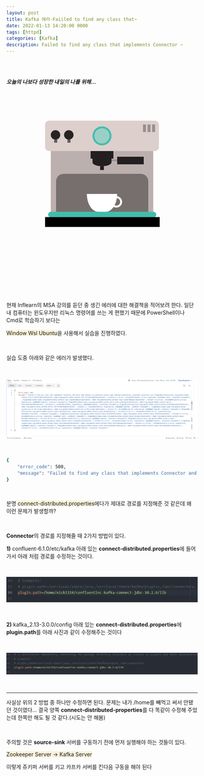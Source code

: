 ```yaml
---
layout: post
title: Kafka 에러-Faiiled to find any class that~
date: 2022-01-13 14:20:00 0000
tags: [httpd]
categories: [Kafka]
description: Failed to find any class that implements Connector ~
---
```


<br><br>

_**오늘의 나보다 성장한 내일의 나를 위해...**_

<br>

<br><br>

<style>
.containercoffee {
  width: 300px;
  height: 280px;
  position: relative;
  top: calc(50% - 140px);
  left: calc(50% - 150px);
}
.coffee-header {
  width: 100%;
  height: 80px;
  position: absolute;
  top: 0;
  left: 0;
  background-color: #ddcfcc;
  border-radius: 10px;
}
.coffee-header__buttons {
  width: 25px;
  height: 25px;
  position: absolute;
  top: 25px;
  background-color: #282323;
  border-radius: 50%;
}
.coffee-header__buttons::after {
  content: "";
  width: 8px;
  height: 8px;
  position: absolute;
  bottom: -8px;
  left: calc(50% - 4px);
  background-color: #615e5e;
}
.coffee-header__button-one {
  left: 15px;
}
.coffee-header__button-two {
  left: 50px;
}
.coffee-header__display {
  width: 50px;
  height: 50px;
  position: absolute;
  top: calc(50% - 25px);
  left: calc(50% - 25px);
  border-radius: 50%;
  background-color: #9acfc5;
  border: 5px solid #43beae;
  box-sizing: border-box;
}
.coffee-header__details {
  width: 8px;
  height: 20px;
  position: absolute;
  top: 10px;
  right: 10px;
  background-color: #9b9091;
  box-shadow: -12px 0 0 #9b9091, -24px 0 0 #9b9091;
}
.coffee-medium {
  width: 90%;
  height: 160px;
  position: absolute;
  top: 80px;
  left: calc(50% - 45%);
  background-color: #bcb0af;
}
.coffee-medium:before {
  content: "";
  width: 90%;
  height: 100px;
  background-color: #776f6e;
  position: absolute;
  bottom: 0;
  left: calc(50% - 45%);
  border-radius: 20px 20px 0 0;
}
.coffe-medium__exit {
  width: 60px;
  height: 20px;
  position: absolute;
  top: 0;
  left: calc(50% - 30px);
  background-color: #231f20;
}
.coffe-medium__exit::before {
  content: "";
  width: 50px;
  height: 20px;
  border-radius: 0 0 50% 50%;
  position: absolute;
  bottom: -20px;
  left: calc(50% - 25px);
  background-color: #231f20;
}
.coffe-medium__exit::after {
  content: "";
  width: 10px;
  height: 10px;
  position: absolute;
  bottom: -30px;
  left: calc(50% - 5px);
  background-color: #231f20;
}
.coffee-medium__arm {
  width: 70px;
  height: 20px;
  position: absolute;
  top: 15px;
  right: 25px;
  background-color: #231f20;
}
.coffee-medium__arm::before {
  content: "";
  width: 15px;
  height: 5px;
  position: absolute;
  top: 7px;
  left: -15px;
  background-color: #9e9495;
}
.coffee-medium__cup {
  width: 80px;
  height: 47px;
  position: absolute;
  bottom: 0;
  left: calc(50% - 40px);
  background-color: #FFF;
  border-radius: 0 0 70px 70px / 0 0 110px 110px;
}
.coffee-medium__cup::after {
  content: "";
  width: 20px;
  height: 20px;
  position: absolute;
  top: 6px;
  right: -13px;
  border: 5px solid #FFF;
  border-radius: 50%;
}
@keyframes liquid {
  0% {
    height: 0px;  
    opacity: 1;
  }
  5% {
    height: 0px;  
    opacity: 1;
  }
  20% {
    height: 62px;  
    opacity: 1;
  }
  95% {
    height: 62px;
    opacity: 1;
  }
  100% {
    height: 62px;
    opacity: 0;
  }
}
.coffee-medium__liquid {
  width: 6px;
  height: 63px;
  opacity: 0;
  position: absolute;
  top: 50px;
  left: calc(50% - 3px);
  background-color: #74372b;
  animation: liquid 4s 4s linear infinite;
}
.coffee-medium__smoke {
  width: 8px;
  height: 20px;
  position: absolute;  
  border-radius: 5px;
  background-color: #b3aeae;
}
@keyframes smokeOne {
  0% {
    bottom: 20px;
    opacity: 0;
  }
  40% {
    bottom: 50px;
    opacity: .5;
  }
  80% {
    bottom: 80px;
    opacity: .3;
  }
  100% {
    bottom: 80px;
    opacity: 0;
  }
}
@keyframes smokeTwo {
  0% {
    bottom: 40px;
    opacity: 0;
  }
  40% {
    bottom: 70px;
    opacity: .5;
  }
  80% {
    bottom: 80px;
    opacity: .3;
  }
  100% {
    bottom: 80px;
    opacity: 0;
  }
}
.coffee-medium__smoke-one {
  opacity: 0;
  bottom: 50px;
  left: 102px;
  animation: smokeOne 3s 4s linear infinite;
}
.coffee-medium__smoke-two {
  opacity: 0;
  bottom: 70px;
  left: 118px;
  animation: smokeTwo 3s 5s linear infinite;
}
.coffee-medium__smoke-three {
  opacity: 0;
  bottom: 65px;
  right: 118px;
  animation: smokeTwo 3s 6s linear infinite;
}
.coffee-medium__smoke-for {
  opacity: 0;
  bottom: 50px;
  right: 102px;
  animation: smokeOne 3s 5s linear infinite;
}
.coffee-footer {
  width: 95%;
  height: 15px;
  position: absolute;
  bottom: 25px;
  left: calc(50% - 47.5%);
  background-color: #41bdad;
  border-radius: 10px;
}
.coffee-footer::after {
  content: "";
  width: 106%;
  height: 26px;
  position: absolute;
  bottom: -25px;
  left: -8px;
  background-color: #000;
}
</style>

<div class="containercoffee">
    <div class="coffee-header">
      <div class="coffee-header__buttons coffee-header__button-one"></div>
      <div class="coffee-header__buttons coffee-header__button-two"></div>
      <div class="coffee-header__display"></div>
      <div class="coffee-header__details"></div>
    </div>
    <div class="coffee-medium">
      <div class="coffe-medium__exit"></div>
      <div class="coffee-medium__arm"></div>
      <div class="coffee-medium__liquid"></div>
      <div class="coffee-medium__smoke coffee-medium__smoke-one"></div>
      <div class="coffee-medium__smoke coffee-medium__smoke-two"></div>
      <div class="coffee-medium__smoke coffee-medium__smoke-three"></div>
      <div class="coffee-medium__smoke coffee-medium__smoke-for"></div>
      <div class="coffee-medium__cup"></div>
    </div>
    <div class="coffee-footer"></div>
</div>

<br><br><br><br><br><br><br><br>

<br>

현재 Inflearn의 MSA 강의를 듣던 중 생긴 에러에 대한 해결책을 적어보려 한다.
일단 내 컴퓨터는 윈도우지만 리눅스 명령어를 쓰는 게 편했기 때문에 PowerShell이나 Cmd로 학습하기 보다는

<span style="background: rgb(251,243,219)">Window Wsl Ubuntu</span>을 사용해서 실습을 진행하였다.

<br>

실습 도중 아래와 같은 에러가 발생했다.

<br>

![](/images/Interview/post16/2022-01-13-20-34-29.png?style=centerme)

<br>

```bash
{
    "error_code": 500,
    "message": "Failed to find any class that implements Connector and which name matches io.confluent.connect.jdbc.JdbcSourceConnector, available connectors are: PluginDesc{klass=class org.apache.kafka.connect.file.FileStreamSinkConnector, name='org.apache.kafka.connect.file.FileStreamSinkConnector', version='6.1.0-ccs', encodedVersion=6.1.0-ccs, type=sink, typeName='sink', location='classpath'}, PluginDesc{klass=class org.apache.kafka.connect.file.FileStreamSourceConnector, name='org.apache.kafka.connect.file.FileStreamSourceConnector', version='6.1.0-ccs', encodedVersion=6.1.0-ccs, type=source, typeName='source', location='classpath'}, PluginDesc{klass=class org.apache.kafka.connect.mirror.MirrorCheckpointConnector, name='org.apache.kafka.connect.mirror.MirrorCheckpointConnector', version='1', encodedVersion=1, type=source, typeName='source', location='classpath'}, PluginDesc{klass=class org.apache.kafka.connect.mirror.MirrorHeartbeatConnector, name='org.apache.kafka.connect.mirror.MirrorHeartbeatConnector', version='1', encodedVersion=1, type=source, typeName='source', location='classpath'}, PluginDesc{klass=class org.apache.kafka.connect.mirror.MirrorSourceConnector, name='org.apache.kafka.connect.mirror.MirrorSourceConnector', version='1', encodedVersion=1, type=source, typeName='source', location='classpath'}, PluginDesc{klass=class org.apache.kafka.connect.tools.MockConnector, name='org.apache.kafka.connect.tools.MockConnector', version='6.1.0-ccs', encodedVersion=6.1.0-ccs, type=connector, typeName='connector', location='classpath'}, PluginDesc{klass=class org.apache.kafka.connect.tools.MockSinkConnector, name='org.apache.kafka.connect.tools.MockSinkConnector', version='6.1.0-ccs', encodedVersion=6.1.0-ccs, type=sink, typeName='sink', location='classpath'}, PluginDesc{klass=class org.apache.kafka.connect.tools.MockSourceConnector, name='org.apache.kafka.connect.tools.MockSourceConnector', version='6.1.0-ccs', encodedVersion=6.1.0-ccs, type=source, typeName='source', location='classpath'}, PluginDesc{klass=class org.apache.kafka.connect.tools.SchemaSourceConnector, name='org.apache.kafka.connect.tools.SchemaSourceConnector', version='6.1.0-ccs', encodedVersion=6.1.0-ccs, type=source, typeName='source', location='classpath'}, PluginDesc{klass=class org.apache.kafka.connect.tools.VerifiableSinkConnector, name='org.apache.kafka.connect.tools.VerifiableSinkConnector', version='6.1.0-ccs', encodedVersion=6.1.0-ccs, type=source, typeName='source', location='classpath'}, PluginDesc{klass=class org.apache.kafka.connect.tools.VerifiableSourceConnector, name='org.apache.kafka.connect.tools.VerifiableSourceConnector', version='6.1.0-ccs', encodedVersion=6.1.0-ccs, type=source, typeName='source', location='classpath'}"
}
```

<br>

분명 <span style="background: rgb(251,243,219)">connect-distributed.properties</span>에다가 제대로 경로를 지정해준 것 같은데 왜 이런 문제가 발생할까?

<br>

**Connector**의 경로를 지정해줄 때 2가지 방법이 있다.

**1)** confluent-6.1.0/etc/kafka 아래 있는 **connect-distributed.properties**에 들어가서 아래 처럼 경로를 수정하는 것이다.

<br>

![](/images/Interview/post16/2022-01-13-20-36-39.png?style=centerme)

<br>

**2)** kafka_2.13-3.0.0/config 아래 있는 **connect-distributed.properties**에 **plugin.path**를 아래 사진과 같이 수정해주는 것이다

<br>

![](/images/Interview/post16/2022-01-13-20-37-57.png?style=centerme)

<br>

---

사실상 위의 2 방법 중 하나만 수정하면 된다. 
문제는 내가 /home를 빼먹고 써서 안됐던 것이였다... 결국 양쪽
**connect-distributed-properties**를 다 똑같이 수정해 주었는데 한쪽만 해도 될 것 같다.(시도는 안 해봄)

<br>

주의할 것은 **source-sink** 서버를 구동하기 전에 먼저 실행해야 하는 것들이 있다.

<span style="background: rgb(251,243,219)">Zookeeper Server -> Kafka Server</span>

이렇게 쥬키퍼 서버를 키고 카프카 서버를 킨다음 구동을 해야 된다